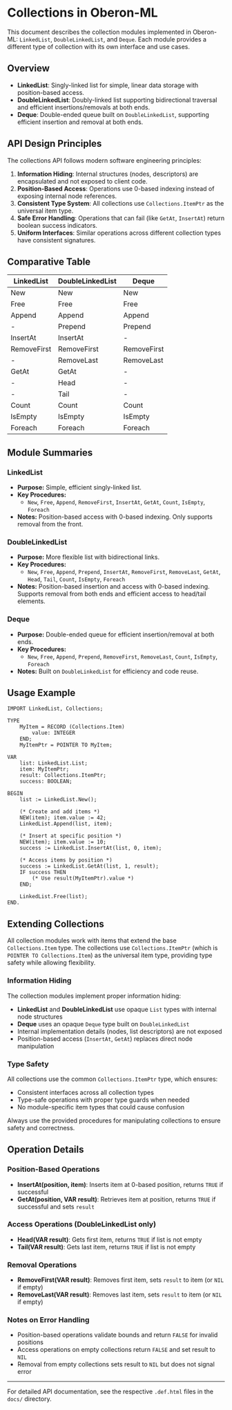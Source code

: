 # Collections in Oberon-ML

This document describes the collection modules implemented in Oberon-ML: `LinkedList`, `DoubleLinkedList`, and `Deque`. Each module provides a different type of collection with its own interface and use cases.

## Overview

- **LinkedList**: Singly-linked list for simple, linear data storage with position-based access.
- **DoubleLinkedList**: Doubly-linked list supporting bidirectional traversal and efficient insertions/removals at both ends.
- **Deque**: Double-ended queue built on `DoubleLinkedList`, supporting efficient insertion and removal at both ends.

## API Design Principles

The collections API follows modern software engineering principles:

1. **Information Hiding**: Internal structures (nodes, descriptors) are encapsulated and not exposed to client code.
2. **Position-Based Access**: Operations use 0-based indexing instead of exposing internal node references.
3. **Consistent Type System**: All collections use `Collections.ItemPtr` as the universal item type.
4. **Safe Error Handling**: Operations that can fail (like `GetAt`, `InsertAt`) return boolean success indicators.
5. **Uniform Interfaces**: Similar operations across different collection types have consistent signatures.

## Comparative Table

| LinkedList      | DoubleLinkedList         | Deque           |
|----------------|-------------------------|-----------------|
| New            | New                     | New             |
| Free           | Free                    | Free            |
| Append         | Append                  | Append          |
| -              | Prepend                 | Prepend         |
| InsertAt       | InsertAt                | -               |
| RemoveFirst    | RemoveFirst             | RemoveFirst     |
| -              | RemoveLast              | RemoveLast      |
| GetAt          | GetAt                   | -               |
| -              | Head                    | -               |
| -              | Tail                    | -               |
| Count          | Count                   | Count           |
| IsEmpty        | IsEmpty                 | IsEmpty         |
| Foreach        | Foreach                 | Foreach         |


## Module Summaries

### LinkedList
- **Purpose:** Simple, efficient singly-linked list.
- **Key Procedures:**
  - `New`, `Free`, `Append`, `RemoveFirst`, `InsertAt`, `GetAt`, `Count`, `IsEmpty`, `Foreach`
- **Notes:** Position-based access with 0-based indexing. Only supports removal from the front.

### DoubleLinkedList
- **Purpose:** More flexible list with bidirectional links.
- **Key Procedures:**
  - `New`, `Free`, `Append`, `Prepend`, `InsertAt`, `RemoveFirst`, `RemoveLast`, `GetAt`, `Head`, `Tail`, `Count`, `IsEmpty`, `Foreach`
- **Notes:** Position-based insertion and access with 0-based indexing. Supports removal from both ends and efficient access to head/tail elements.

### Deque
- **Purpose:** Double-ended queue for efficient insertion/removal at both ends.
- **Key Procedures:**
  - `New`, `Free`, `Append`, `Prepend`, `RemoveFirst`, `RemoveLast`, `Count`, `IsEmpty`, `Foreach`
- **Notes:** Built on `DoubleLinkedList` for efficiency and code reuse.

## Usage Example

```oberon
IMPORT LinkedList, Collections;

TYPE
    MyItem = RECORD (Collections.Item)
        value: INTEGER
    END;
    MyItemPtr = POINTER TO MyItem;

VAR 
    list: LinkedList.List;
    item: MyItemPtr;
    result: Collections.ItemPtr;
    success: BOOLEAN;

BEGIN
    list := LinkedList.New();
    
    (* Create and add items *)
    NEW(item); item.value := 42;
    LinkedList.Append(list, item);
    
    (* Insert at specific position *)
    NEW(item); item.value := 10;
    success := LinkedList.InsertAt(list, 0, item);
    
    (* Access items by position *)
    success := LinkedList.GetAt(list, 1, result);
    IF success THEN
        (* Use result(MyItemPtr).value *)
    END;
    
    LinkedList.Free(list);
END.
```

## Extending Collections

All collection modules work with items that extend the base `Collections.Item` type. The collections use `Collections.ItemPtr` (which is `POINTER TO Collections.Item`) as the universal item type, providing type safety while allowing flexibility.

### Information Hiding

The collection modules implement proper information hiding:
- **LinkedList** and **DoubleLinkedList** use opaque `List` types with internal node structures
- **Deque** uses an opaque `Deque` type built on `DoubleLinkedList`
- Internal implementation details (nodes, list descriptors) are not exposed
- Position-based access (`InsertAt`, `GetAt`) replaces direct node manipulation

### Type Safety

All collections use the common `Collections.ItemPtr` type, which ensures:
- Consistent interfaces across all collection types
- Type-safe operations with proper type guards when needed
- No module-specific item types that could cause confusion

Always use the provided procedures for manipulating collections to ensure safety and correctness.

## Operation Details

### Position-Based Operations

- **InsertAt(position, item)**: Inserts item at 0-based position, returns `TRUE` if successful
- **GetAt(position, VAR result)**: Retrieves item at position, returns `TRUE` if successful and sets `result`

### Access Operations (DoubleLinkedList only)

- **Head(VAR result)**: Gets first item, returns `TRUE` if list is not empty
- **Tail(VAR result)**: Gets last item, returns `TRUE` if list is not empty

### Removal Operations

- **RemoveFirst(VAR result)**: Removes first item, sets `result` to item (or `NIL` if empty)
- **RemoveLast(VAR result)**: Removes last item, sets `result` to item (or `NIL` if empty)

### Notes on Error Handling

- Position-based operations validate bounds and return `FALSE` for invalid positions
- Access operations on empty collections return `FALSE` and set result to `NIL`
- Removal from empty collections sets result to `NIL` but does not signal error

---

For detailed API documentation, see the respective `.def.html` files in the `docs/` directory.
